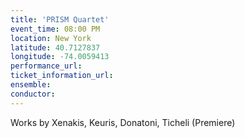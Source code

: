 ```yaml
---
title: 'PRISM Quartet'
event_time: 08:00 PM
location: New York
latitude: 40.7127837
longitude: -74.0059413
performance_url:
ticket_information_url:
ensemble:
conductor:
---
```

Works by Xenakis, Keuris, Donatoni, Ticheli (Premiere)